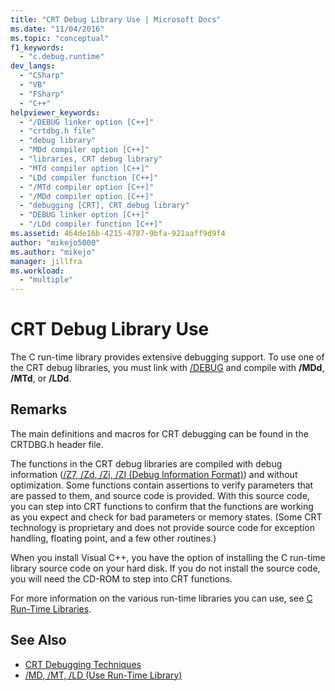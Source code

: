 ```yaml
---
title: "CRT Debug Library Use | Microsoft Docs"
ms.date: "11/04/2016"
ms.topic: "conceptual"
f1_keywords:
  - "c.debug.runtime"
dev_langs:
  - "CSharp"
  - "VB"
  - "FSharp"
  - "C++"
helpviewer_keywords:
  - "/DEBUG linker option [C++]"
  - "crtdbg.h file"
  - "debug library"
  - "MDd compiler option [C++]"
  - "libraries, CRT debug library"
  - "MTd compiler option [C++]"
  - "LDd compiler function [C++]"
  - "/MTd compiler option [C++]"
  - "/MDd compiler option [C++]"
  - "debugging [CRT], CRT debug library"
  - "DEBUG linker option [C++]"
  - "/LDd compiler function [C++]"
ms.assetid: 464de16b-4215-4787-9bfa-921aaff9d9f4
author: "mikejo5000"
ms.author: "mikejo"
manager: jillfra
ms.workload:
  - "multiple"
---
```

# CRT Debug Library Use
The C run-time library provides extensive debugging support. To use one of the CRT debug libraries, you must link with [/DEBUG](/cpp/build/reference/debug-generate-debug-info) and compile with **/MDd**, **/MTd**, or **/LDd**.

## Remarks
 The main definitions and macros for CRT debugging can be found in the CRTDBG.h header file.

 The functions in the CRT debug libraries are compiled with debug information ([/Z7, /Zd, /Zi, /ZI (Debug Information Format)](/cpp/build/reference/z7-zi-zi-debug-information-format)) and without optimization. Some functions contain assertions to verify parameters that are passed to them, and source code is provided. With this source code, you can step into CRT functions to confirm that the functions are working as you expect and check for bad parameters or memory states. (Some CRT technology is proprietary and does not provide source code for exception handling, floating point, and a few other routines.)

 When you install Visual C++, you have the option of installing the C run-time library source code on your hard disk. If you do not install the source code, you will need the CD-ROM to step into CRT functions.

 For more information on the various run-time libraries you can use, see [C Run-Time Libraries](/cpp/c-runtime-library/crt-library-features).

## See Also

- [CRT Debugging Techniques](../debugger/crt-debugging-techniques.md)
- [/MD, /MT, /LD (Use Run-Time Library)](/cpp/build/reference/md-mt-ld-use-run-time-library)